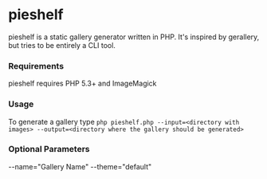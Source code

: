 pieshelf
=========

pieshelf is a static gallery generator written in PHP. It's inspired by gerallery, but tries to be entirely a CLI tool.

### Requirements

pieshelf requires PHP 5.3+ and ImageMagick

### Usage

To generate a gallery type `php pieshelf.php --input=<directory with images> --output=<directory where the gallery should be generated>`

### Optional Parameters

--name="Gallery Name"
--theme="default"
